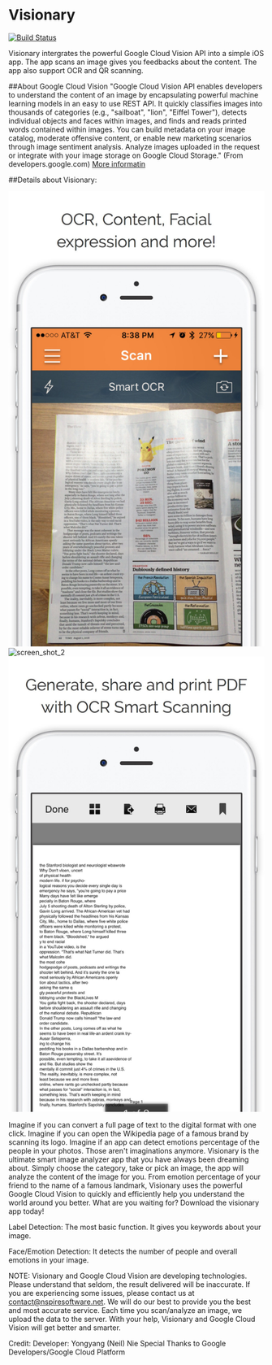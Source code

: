 # Visionary

[![Build Status](https://travis-ci.org/NeilNie/Visionary.svg?branch=master)](https://travis-ci.org/NeilNie/Visionary)

Visionary intergrates the powerful Google Cloud Vision API into a simple iOS app. The app scans an image gives you feedbacks about the content. The app also support OCR and QR scanning. 

##About Google Cloud Vision
"Google Cloud Vision API enables developers to understand the content of an image by encapsulating powerful machine learning models in an easy to use REST API. It quickly classifies images into thousands of categories (e.g., "sailboat", "lion", "Eiffel Tower"), detects individual objects and faces within images, and finds and reads printed words contained within images. You can build metadata on your image catalog, moderate offensive content, or enable new marketing scenarios through image sentiment analysis. Analyze images uploaded in the request or integrate with your image storage on Google Cloud Storage." (From developers.google.com) [More informatin](https://cloud.google.com/vision/?utm_source=google&utm_medium=cpc&utm_campaign=2015-q1-cloud-na-gcp-skws-freetrial-en&gclid=Cj0KEQjw7Ne_BRDRmP2ojKfzv98BEiQAPuqPyePwdFoOWXJ4s8QhAx6Fezjb3-QnEBzFk0vrkm7GgzcaAjVl8P8HAQ)

##Details about Visionary:

![screen_shot_1](https://github.com/NeilNie/Visionary/blob/master/0x0ss.jpg)
![screen_shot_2](https://github.com/NeilNie/Visionary/blob/master/0x0ss-3.jpg)
![screen_shot_3](https://github.com/NeilNie/Visionary/blob/master/0x0ss-2.jpg)

Imagine if you can convert a full page of text to the digital format with one click. Imagine if you can open the Wikipedia page of a famous brand by scanning its logo. Imagine if an app can detect emotions percentage of the people in your photos. 
Those aren't imaginations anymore. Visionary is the ultimate smart image analyzer app that you have always been dreaming about. Simply choose the category, take or pick an image, the app will analyze the content of the image for you. From emotion percentage of your friend to the name of a famous landmark, Visionary uses the powerful Google Cloud Vision to quickly and efficiently help you understand the world around you better. What are you waiting for? Download the visionary app today!

Label Detection:
The most basic function. It gives you keywords about your image.

Face/Emotion Detection:
It detects the number of people and overall emotions in your image.

NOTE:
Visionary and Google Cloud Vision are developing technologies. Please understand that seldom, the result delivered will be inaccurate. If you are experiencing some issues, please contact us at contact@nspiresoftware.net. We will do our best to provide you the best and most accurate service. Each time you scan/analyze an image, we upload the data to the server. With your help, Visionary and Google Cloud Vision will get better and smarter. 

Credit:
Developer: Yongyang (Neil) Nie
Special Thanks to Google Developers/Google Cloud Platform